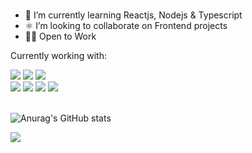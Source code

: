 ### 


- 🌾 I’m currently learning Reactjs, Nodejs & Typescript
- ⚛  I’m looking to collaborate on Frontend projects 
- 👨‍💻 Open to Work
 
 <div display="flex" justify-content="flex-end">
  <p>Currently working with:</p>
  <img src="https://img.shields.io/badge/HTML5-E34F26?style=for-the-badge&logo=html5&logoColor=white" />
  <img src="https://img.shields.io/badge/CSS3-1572B6?style=for-the-badge&logo=css3&logoColor=white" />
  <img src="https://img.shields.io/badge/Sass-CC6699?style=for-the-badge&logo=sass&logoColor=white" />
  </br>
  <img src="https://img.shields.io/badge/React-20232A?style=for-the-badge&logo=react&logoColor=61DAFB" />
  <img src="https://img.shields.io/badge/Node.js-43853D?style=for-the-badge&logo=node.js&logoColor=white" />
  <img src="https://img.shields.io/badge/TypeScript-007ACC?style=for-the-badge&logo=typescript&logoColor=white" />
  <img src="https://img.shields.io/badge/JavaScript-F7DF1E?style=for-the-badge&logo=javascript&logoColor=black" />
 </div>
 </br>


![Anurag's GitHub stats](https://github-readme-stats.vercel.app/api?username=filipesoaresr&show_icons=true&theme=dark&card_width=400)



<a href="linkedin.com/in/filipe-soares-rocha-73384a1b7">
<img src="https://img.shields.io/badge/LinkedIn-0077B5?style=for-the-badge&logo=linkedin&logoColor=white" />
</a>
